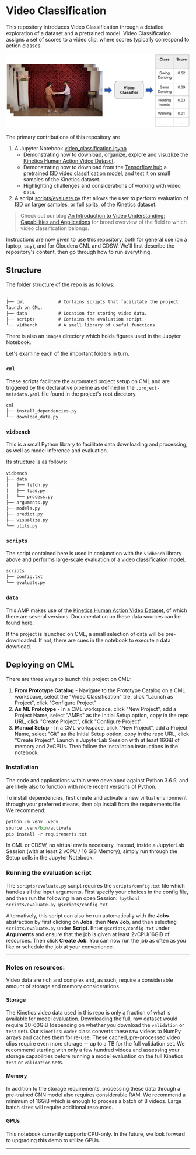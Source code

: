 # Video Classification

This repository introduces Video Classification through a detailed exploration of a dataset and a pretrained model. Video Classification assigns a set of scores to a video clip, where scores typically correspond to action classes.

![Upsampling](images/video_classification_task.png)

The primary contributions of this repository are

1. A Jupyter Notebook [video_classification.ipynb](video_classification.ipynb)
    - Demonstrating how to download, organize, explore and visuzlize the [Kinetics Human Action Video Dataset](https://deepmind.com/research/open-source/kinetics).
    - Demonstrating how to download from the [Tensorflow hub](https://www.tensorflow.org/hub) a pretrained [I3D video classification model](https://deepmind.com/research/open-source/i3d-model), and test it on small samples of the Kinetics dataset. 
    - Highlighting challenges and considerations of working with video data. 
2. A script [scripts/evaluate.py](scripts/evaluate.py) that allows the user to perform evaluation of I3D on larger samples, or full splits, of the Kinetics dataset.

> Check out our blog [An Introduction to Video Understanding: Capabilities and Applications](https://blog.fastforwardlabs.com/2021/12/14/an-introduction-to-video-understanding-capabilities-and-applications.html) for broad overview of the field to which video classification belongs.

Instructions are now given to use this repository, both for general use (on a laptop, say), and for Cloudera CML and CDSW.
We'll first describe the repository's content, then go through how to run everything.

## Structure

The folder structure of the repo is as follows:

```
.
├── cml             # Contains scripts that facilitate the project launch on CML.
├── data            # Location for storing video data. 
├── scripts         # Contains the evaluation script.
└── vidbench        # A small library of useful functions.
```
There is also an `images` directory which holds figures used in the Jupyter Notebook. 

Let's examine each of the important folders in turn.

### `cml`
These scripts facilitate the automated project setup on CML and are triggered by the declarative 
pipeline as defined in the `.project-metadata.yaml` file found in the project's root directory.

```
cml
├── install_dependencies.py
└── download_data.py
```

### `vidbench`
This is a small Python library to facilitate data downloading and processing, as well as model inference and evaluation. 

Its structure is as follows:
```
vidbench
├── data
│   ├── fetch.py     
│   ├── load.py
│   └── process.py
├── arguments.py
├── models.py
├── predict.py
├── visualize.py
└── utils.py
```

### `scripts`
The script contained here is used in conjunction with the `vidbench` library above and performs large-scale evaluation of a video classification model. 

```
scripts
├── config.txt
└── evaluate.py
```

### `data`
This AMP makes use of the [Kinetics Human Action Video Dataset](https://arxiv.org/abs/1705.06950), of which there are several versions. 
Documentation on these data sources can be found [here](https://github.com/cvdfoundation/kinetics-dataset/tree/ed85ec6b29aa569f0e4b21edbc1cd90818446ea4). 

If the project is launched on CML, a small selection of data will be pre-downloaded. If not, there are cues in the notebook to execute a data download. 

## Deploying on CML
There are three ways to launch this project on CML:

1. **From Prototype Catalog** - Navigate to the Prototype Catalog on a CML workspace, select the "Video Classification" tile, click "Launch as Project", click "Configure Project"
2. **As ML Prototype** - In a CML workspace, click "New Project", add a Project Name, select "AMPs" as the Initial Setup option, copy in the repo URL, click "Create Project", click "Configure Project"
3. **Manual Setup** - In a CML workspace, click "New Project", add a Project Name, select "Git" as the Initial Setup option, copy in the repo URL, click "Create Project". 
Launch a JupyterLab Session with at least 16GiB of memory and 2vCPUs. Then follow the Installation instructions in the notebook.

### Installation
The code and applications within were developed against Python 3.6.9, and are likely also to function with more recent versions of Python.

To install dependencies, first create and activate a new virtual environment through your preferred means, then pip install from the requirements file. We recommend:

```python
python -m venv .venv
source .venv/bin/activate
pip install -r requirements.txt
```

In CML or CDSW, no virtual env is necessary. Instead, inside a JupyterLab Session (with at least 2 vCPU / 16 GiB Memory), simply run through the Setup cells in the Jupyter Notebook. 

### Running the evaluation script

The `scripts/evaluate.py` script requires the `scripts/config.txt` file which handles all the input arguments. First specify your choices in the config file, and then run the following in an open Session: `!python3 scripts/evaluate.py @scripts/config.txt`

Alternatively, this script can also be run automatically with the **Jobs** abstraction by first clicking on **Jobs**, then **New Job**, and then selecting `scripts/evaluate.py` under **Script**. Enter `@scripts/config.txt` under **Arguments** and ensure that the job is given at least 2vCPU/16GiB of resources. Then click **Create Job**. You can now run the job as often as you like or schedule the job at your convenience. 

-----------
### Notes on resources: 

Video data are rich and complex and, as such, require a considerable amount of storage and memory considerations. 

#### Storage
The Kinetics video data used in this repo is only a fraction of what is available for model evaluation. Downloading the full, raw dataset would require 30-60GiB (depending on whether you download the `validation` or `test` set). Our `KineticsLoader` class converts these raw videos to NumPy arrays and caches them for re-use. These cached, pre-processed video clips require even more storage -- up to a TB for the full validation set. We recommend starting with only a few hundred videos and assessing your storage capabilities before running a model evaluation on the full Kinetics `test` or `validation` sets. 

#### Memory
In addition to the storage requirements, processing these data through a pre-trained CNN model also requires considerable RAM. We recommend a minimum of 16GiB which is enough to process a batch of 8 videos. Large batch sizes will require additional resources. 

#### GPUs
This notebook currently supports CPU-only. In the future, we look forward to upgrading this demo to utilize GPUs. 

-----------